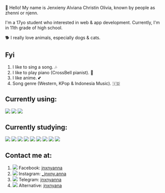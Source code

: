 👋 Hello! My name is Jenxieny Alviana Christin Olivia, known by people as zhenni or njenn.

I'm a 17yo student who interested in web & app development. Currently, I'm in 11th grade of high school. 

🐕 I really love animals, especially dogs & cats.

Fyi
-----
1. I like to sing a song. 🎶
2. I like to play piano (CrossBell pianist). 🎹
3. I like anime. 💕
5. Song genre (Western, KPop & Indonesia Music). 🇮🇩

Currently using:
-----
<img src="https://img.shields.io/badge/Android-3DDC84?style=for-the-badge&logo=android&logoColor=white"> <img src="https://img.shields.io/badge/iOS-000000?style=for-the-badge&logo=ios&logoColor=white"> <img src="https://img.shields.io/badge/Windows-0078D6?style=for-the-badge&logo=windows&logoColor=white">

Currently studying:
-----
<img src="https://img.shields.io/badge/JavaScript-F7DF1E?style=for-the-badge&logo=JavaScript&logoColor=white"> <img src="https://img.shields.io/badge/Node.js-43853D?style=for-the-badge&logo=node.js&logoColor=white">
<img src="https://img.shields.io/badge/Python-3776AB?style=for-the-badge&logo=python&logoColor=white"> <img src="https://img.shields.io/badge/HTML-239120?style=for-the-badge&logo=html5&logoColor=white"> <img src="https://img.shields.io/badge/CSS-239120?&style=for-the-badge&logo=css3&logoColor=white">
<img src="https://img.shields.io/badge/C-00599C?style=for-the-badge&logo=c&logoColor=white"> <img src="https://img.shields.io/badge/C%2B%2B-00599C?style=for-the-badge&logo=c%2B%2B&logoColor=white"> <img src="https://img.shields.io/badge/PHP-777BB4?style=for-the-badge&logo=php&logoColor=white"> <img src="https://img.shields.io/badge/Java-ED8B00?style=for-the-badge&logo=openjdk&logoColor=white">

Contact me at:
---
1. <img src="https://img.shields.io/badge/Facebook-1877F2?style=for-the-badge&logo=facebook&logoColor=white"> Facebook: [jnxnyanna](https://www.facebook.com/jnxnyanna)
2. <img src="https://img.shields.io/badge/Instagram-E4405F?style=for-the-badge&logo=instagram&logoColor=white"> Instagram: [_jnxny.anna](https://instagram.com/_jnxny.anna)
3. <img src="https://img.shields.io/badge/Telegram-2CA5E0?style=for-the-badge&logo=telegram&logoColor=white"> Telegram: [jnxnyanna](https://t.me/jnxnyanna)
4. <img src="https://img.shields.io/badge/Telegram-2CA5E0?style=for-the-badge&logo=telegram&logoColor=white"> Alternative: [jnxnyana](https://t.me/jnxnyana)

